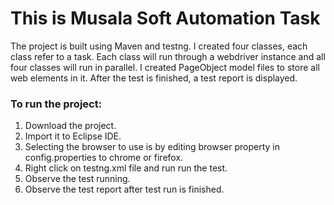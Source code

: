 # This is Musala Soft Automation Task

The project is built using Maven and testng. 
I created four classes, each class refer to a task. Each class will run through a webdriver instance and all four classes will run in parallel. 
I created PageObject model files to store all web elements in it. After the test is finished, a test report is displayed.

### To run the project:
1. Download the project.
2. Import it to Eclipse IDE.
3. Selecting the browser to use is by editing browser property in config.properties to chrome or firefox.
4. Right click on testng.xml file and run run the test.
5. Observe the test running.
6. Observe the test report after test run is finished.
